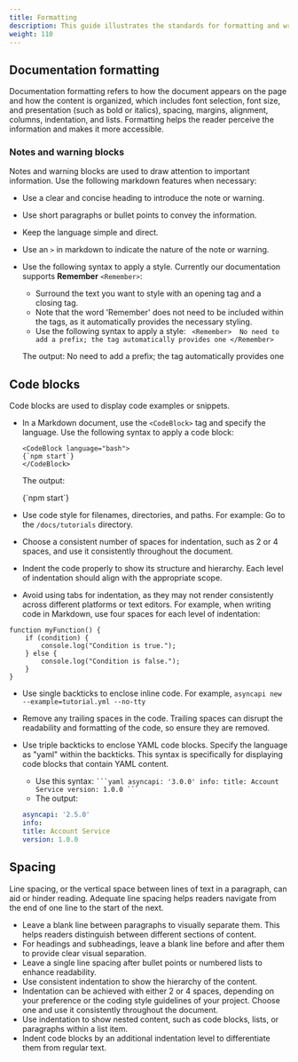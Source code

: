 ```yaml
---
title: Formatting
description: This guide illustrates the standards for formatting and writing our documentation.
weight: 110
---
```


## Documentation formatting

Documentation formatting refers to how the document appears on the page and how the content is organized, which includes font selection, font size, and presentation (such as bold or italics), spacing, margins, alignment, columns, indentation, and lists. Formatting helps the reader perceive the information and makes it more accessible.

### Notes and warning blocks

Notes and warning blocks are used to draw attention to important information. Use the following markdown features when necessary:

- Use a clear and concise heading to introduce the note or warning.
- Use short paragraphs or bullet points to convey the information.
- Keep the language simple and direct.
- Use an `>` in markdown to indicate the nature of the note or warning.
- Use the following syntax to apply a style. Currently our documentation supports **Remember** `<Remember>`:

  - Surround the text you want to style with an opening <Remember> tag and a closing </Remember> tag.
  - Note that the word 'Remember' does not need to be included within the tags, as it automatically provides the necessary styling.
  - Use the following syntax to apply a style:
    ` <Remember> 
No need to add a prefix; the tag automatically provides one
</Remember>`

  The output:
  <Remember>
  No need to add a prefix; the tag automatically provides one
  </Remember>

## Code blocks

Code blocks are used to display code examples or snippets.

- In a Markdown document, use the `<CodeBlock>` tag and specify the language.
  Use the following syntax to apply a code block:

  ```
  <CodeBlock language="bash">
  {`npm start`}
  </CodeBlock>
  ```

  The output:

  <CodeBlock language="bash">
  {`npm start`}
  </CodeBlock>

- Use code style for filenames, directories, and paths. For example: Go to the `/docs/tutorials` directory.
- Choose a consistent number of spaces for indentation, such as 2 or 4 spaces, and use it consistently throughout the document.
- Indent the code properly to show its structure and hierarchy. Each level of indentation should align with the appropriate scope.
- Avoid using tabs for indentation, as they may not render consistently across different platforms or text editors.
  For example, when writing code in Markdown, use four spaces for each level of indentation:

```
function myFunction() {
    if (condition) {
        console.log("Condition is true.");
    } else {
        console.log("Condition is false.");
    }
}
```

- Use single backticks to enclose inline code. For example, `asyncapi new --example=tutorial.yml --no-tty`
- Remove any trailing spaces in the code. Trailing spaces can disrupt the readability and formatting of the code, so ensure they are removed.
- Use triple backticks to enclose YAML code blocks. Specify the language as "yaml" within the backticks. This syntax is specifically for displaying code blocks that contain YAML content.

  - Use this syntax:
    ` ```yaml
asyncapi: '3.0.0'
info:
title: Account Service
version: 1.0.0
``` `
  - The output:

  ```yaml
  asyncapi: '2.5.0'
  info:
  title: Account Service
  version: 1.0.0
  ```

## Spacing

Line spacing, or the vertical space between lines of text in a paragraph, can aid or hinder reading. Adequate line spacing helps readers navigate from the end of one line to the start of the next.

- Leave a blank line between paragraphs to visually separate them. This helps readers distinguish between different sections of content.
- For headings and subheadings, leave a blank line before and after them to provide clear visual separation.
- Leave a single line spacing after bullet points or numbered lists to enhance readability.
- Use consistent indentation to show the hierarchy of the content.
- Indentation can be achieved with either 2 or 4 spaces, depending on your preference or the coding style guidelines of your project. Choose one and use it consistently throughout the document.
- Use indentation to show nested content, such as code blocks, lists, or paragraphs within a list item.
- Indent code blocks by an additional indentation level to differentiate them from regular text.
